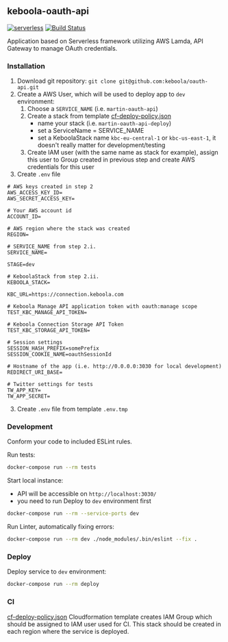 ## keboola-oauth-api

[![serverless](http://public.serverless.com/badges/v3.svg)](http://www.serverless.com)
[![Build Status](https://travis-ci.org/keboola/oauth-api.svg?branch=master)](https://travis-ci.org/keboola/oauth-api)

Application based on Serverless framework utilizing AWS Lamda, API Gateway to manage OAuth credentials.


### Installation

1. Download git repository: `git clone git@github.com:keboola/oauth-api.git`
2. Create a AWS User, which will be used to deploy app to `dev` environment:
    1. Choose a `SERVICE_NAME` (i.e. `martin-oauth-api`)
    2. Create a stack from template [cf-deploy-policy.json](https://github.com/keboola/oauth-api/blob/master/cf-deploy-policy.json)
        - name your stack (i.e. `martin-oauth-api-deploy`)
        - set a ServiceName = SERVICE_NAME
        - set a KeboolaStack name `kbc-eu-central-1` or `kbc-us-east-1`, it doesn't really matter for development/testing
    3. Create IAM user (with the same name as stack for example), assign this user to Group created in previous step  and create AWS credentials for this user
2. Create `.env` file
```dotenv
# AWS keys created in step 2
AWS_ACCESS_KEY_ID=
AWS_SECRET_ACCESS_KEY=

# Your AWS account id
ACCOUNT_ID=

# AWS region where the stack was created
REGION=

# SERVICE_NAME from step 2.i.
SERVICE_NAME=

STAGE=dev

# KeboolaStack from step 2.ii.
KEBOOLA_STACK=

KBC_URL=https://connection.keboola.com

# Keboola Manage API application token with oauth:manage scope
TEST_KBC_MANAGE_API_TOKEN=

# Keboola Connection Storage API Token
TEST_KBC_STORAGE_API_TOKEN=

# Session settings
SESSION_HASH_PREFIX=somePrefix
SESSION_COOKIE_NAME=oauthSessionId

# Hostname of the app (i.e. http://0.0.0.0:3030 for local development)
REDIRECT_URI_BASE=

# Twitter settings for tests
TW_APP_KEY=
TW_APP_SECRET=

```
3. Create `.env` file from template `.env.tmp`

### Development

Conform your code to included ESLint rules.

Run tests:
```bash
docker-compose run --rm tests
```

Start local instance: 
 - API will be accessible on `http://localhost:3030/`
 - you need to run Deploy to `dev` environment first
```bash
docker-compose run --rm --service-ports dev
```

Run Linter, automatically fixing errors:
```bash
docker-compose run --rm dev ./node_modules/.bin/eslint --fix .
```

### Deploy 

Deploy service to `dev` environment:
```bash
docker-compose run --rm deploy
```

### CI

[cf-deploy-policy.json](https://github.com/keboola/oauth-api/blob/master/cf-deploy-policy.json) Cloudformation template creates IAM Group 
which should be assigned to IAM user used for CI.
This stack should be created in each region where the service is deployed. 






